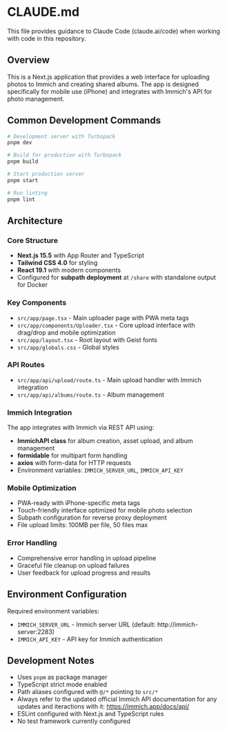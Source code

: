 # CLAUDE.md

This file provides guidance to Claude Code (claude.ai/code) when working with code in this repository.

## Overview

This is a Next.js application that provides a web interface for uploading photos to Immich and creating shared albums. The app is designed specifically for mobile use (iPhone) and integrates with Immich's API for photo management.

## Common Development Commands

```bash
# Development server with Turbopack
pnpm dev

# Build for production with Turbopack
pnpm build

# Start production server
pnpm start

# Run linting
pnpm lint
```

## Architecture

### Core Structure
- **Next.js 15.5** with App Router and TypeScript
- **Tailwind CSS 4.0** for styling
- **React 19.1** with modern components
- Configured for **subpath deployment** at `/share` with standalone output for Docker

### Key Components
- `src/app/page.tsx` - Main uploader page with PWA meta tags
- `src/app/components/Uploader.tsx` - Core upload interface with drag/drop and mobile optimization
- `src/app/layout.tsx` - Root layout with Geist fonts
- `src/app/globals.css` - Global styles

### API Routes
- `src/app/api/upload/route.ts` - Main upload handler with Immich integration
- `src/app/api/albums/route.ts` - Album management

### Immich Integration
The app integrates with Immich via REST API using:
- **ImmichAPI class** for album creation, asset upload, and album management
- **formidable** for multipart form handling
- **axios** with form-data for HTTP requests
- Environment variables: `IMMICH_SERVER_URL`, `IMMICH_API_KEY`

### Mobile Optimization
- PWA-ready with iPhone-specific meta tags
- Touch-friendly interface optimized for mobile photo selection
- Subpath configuration for reverse proxy deployment
- File upload limits: 100MB per file, 50 files max

### Error Handling
- Comprehensive error handling in upload pipeline
- Graceful file cleanup on upload failures
- User feedback for upload progress and results

## Environment Configuration

Required environment variables:
- `IMMICH_SERVER_URL` - Immich server URL (default: http://immich-server:2283)
- `IMMICH_API_KEY` - API key for Immich authentication

## Development Notes

- Uses `pnpm` as package manager
- TypeScript strict mode enabled
- Path aliases configured with `@/*` pointing to `src/*`
- Always refer to the updated official Immich API documentation for any updates and iteractions with it: https://immich.app/docs/api/
- ESLint configured with Next.js and TypeScript rules
- No test framework currently configured
